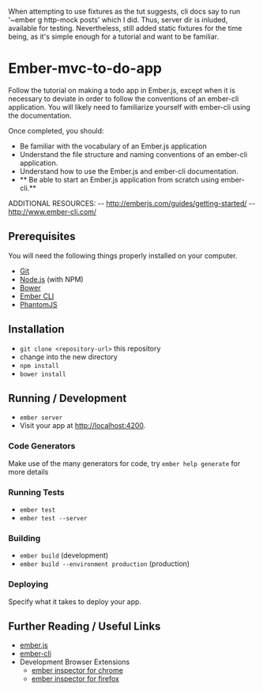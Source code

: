 When attempting to use fixtures as the tut suggests, cli docs say to run '~ember g http-mock posts' which I did. Thus, server dir is inluded, available for testing. Nevertheless, still added static fixtures for the time being, as it's simple enough for a tutorial and want to be familiar.   

# Ember-mvc-to-do-app

Follow the tutorial on making a todo app in Ember.js, except when it is
necessary to deviate in order to follow the conventions of an ember-cli
application. You will likely need to familiarize yourself with ember-cli using
the documentation.

Once completed, you should:
- Be familiar with the vocabulary of an Ember.js application
- Understand the file structure and naming conventions of an ember-cli application.
- Understand how to use the Ember.js and ember-cli documentation.
- ** Be able to start an Ember.js application from scratch using ember-cli.**

ADDITIONAL RESOURCES:
-- http://emberjs.com/guides/getting-started/
-- http://www.ember-cli.com/


## Prerequisites

You will need the following things properly installed on your computer.

* [Git](http://git-scm.com/)
* [Node.js](http://nodejs.org/) (with NPM)
* [Bower](http://bower.io/)
* [Ember CLI](http://www.ember-cli.com/)
* [PhantomJS](http://phantomjs.org/)

## Installation

* `git clone <repository-url>` this repository
* change into the new directory
* `npm install`
* `bower install`

## Running / Development

* `ember server`
* Visit your app at [http://localhost:4200](http://localhost:4200).

### Code Generators

Make use of the many generators for code, try `ember help generate` for more details

### Running Tests

* `ember test`
* `ember test --server`

### Building

* `ember build` (development)
* `ember build --environment production` (production)

### Deploying

Specify what it takes to deploy your app.

## Further Reading / Useful Links

* [ember.js](http://emberjs.com/)
* [ember-cli](http://www.ember-cli.com/)
* Development Browser Extensions
  * [ember inspector for chrome](https://chrome.google.com/webstore/detail/ember-inspector/bmdblncegkenkacieihfhpjfppoconhi)
  * [ember inspector for firefox](https://addons.mozilla.org/en-US/firefox/addon/ember-inspector/)
